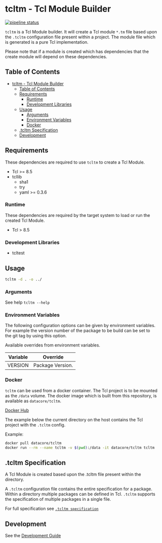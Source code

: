 # tcltm - Tcl Module Builder

[![pipeline status](https://gitlab.timmertech.nl/tcl/tcltm/badges/master/pipeline.svg)](https://gitlab.timmertech.nl/tcl/tcltm/commits/master)

`tcltm` is a Tcl Module builder. It will create a Tcl module `*.tm` file based upon the `.tcltm` configuration file present within a project.
The module file which is generated is a pure Tcl implementation.

Please note that if a module is created which has dependencies that the create module will depend on these dependencies.

## Table of Contents

- [tcltm - Tcl Module Builder](#tcltm---tcl-module-builder)
  - [Table of Contents](#table-of-contents)
  - [Requirements](#requirements)
    - [Runtime](#runtime)
    - [Development Libraries](#development-libraries)
  - [Usage](#usage)
    - [Arguments](#arguments)
    - [Environment Variables](#environment-variables)
    - [Docker](#docker)
  - [.tcltm Specification](#tcltm-specification)
  - [Development](#development)

## Requirements

These dependencies are required to use `tcltm` to create a Tcl Module.

- Tcl \>= 8.5
- tcllib
  - sha1
  - try
  - yaml >= 0.3.6

### Runtime

These dependencies are required by the target system to load or run the created Tcl Module.

- Tcl \> 8.5

### Development Libraries

- tcltest

## Usage

```bash
tcltm -d . -o ../
```

### Arguments

See help `tcltm --help`

### Environment Variables

The following configuration options can be given by environment variables.
For example the version number of the package to be build can be set to the git tag by using this option.

Available overrides from environment variables.

| Variable | Override         |
| -------- | ---------------- |
| VERSION  | Package Version. |

### Docker

`tcltm` can be used from a docker container. The Tcl project is to be mounted as the `/data` volume.
The docker image which is built from this repository, is available as `datacore/tcltm`.

[Docker Hub](https://cloud.docker.com/repository/docker/datacore/tcltm)

The example below the current directory on the host contains the Tcl project with the `.tcltm` config.

Example:

```bash
docker pull datacore/tcltm
docker run --rm --name tcltm -v $(pwd):/data -it datacore/tcltm tcltm
```

## .tcltm Specification

A Tcl Module is created based upon the .tcltm file present within the directory.

A `.tcltm` configuration file contains the entire specification for a package. Within a directory multiple packages can be defined in Tcl. `.tcltm` supports the specification of multiple packages in a single file.

For full specification see [`.tcltm specification`](/docs/TCLTM.md)

## Development

See the [Development Guide](./docs/DEVELOPMENT.md)
